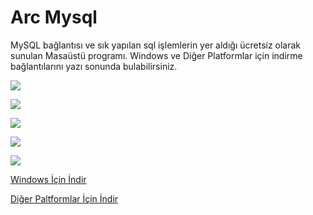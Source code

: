 # Arc Mysql
MySQL bağlantısı ve sık yapılan sql işlemlerin yer aldığı ücretsiz olarak sunulan Masaüstü programı. Windows ve Diğer Platformlar için indirme bağlantılarını yazı sonunda bulabilirsiniz.

![](https://1.bp.blogspot.com/-r3jVP4mJ5Hc/XSm4LHG5FgI/AAAAAAAAAAU/v45j4ty02koCDcVQ2E5ZT6bS6YdR1iMwQCLcBGAs/s1600/Screenshot%2B%252815%2529.png)

![](https://1.bp.blogspot.com/-_K6XljZxEU8/XSm4LM7WdiI/AAAAAAAAAAM/RrDtvNBoEgYFZMieQsQqIqYiHaHoK9VCgCLcBGAs/s1600/Screenshot%2B%252814%2529.png)

![](https://1.bp.blogspot.com/-nmNGQStvBoI/XSm4LAKul6I/AAAAAAAAAAQ/-enu66H4E5sM13kdf1wqANvEkgHLKZHEwCLcBGAs/s1600/Screenshot%2B%252816%2529.png)

![](https://1.bp.blogspot.com/-wghAfCdGauQ/XSm4MFktixI/AAAAAAAAAAg/wGU0v37IZ3wsgc87n6i9Ifd_AJ0GsTqAwCLcBGAs/s1600/Screenshot%2B%252819%2529.png)

![](https://1.bp.blogspot.com/-6WNL96hSM3o/XSm4Lz-YAmI/AAAAAAAAAAY/V6zNpdhlSb4DCYwPmruK7_2S5M2cn9A_wCLcBGAs/s1600/Screenshot%2B%252817%2529.png)


[Windows İçin İndir](https://drive.google.com/open?id=1iibngplCbblahWyRrtHWngGiYQejx0db)

[Diğer Paltformlar İçin İndir](https://drive.google.com/open?id=1sIIbwcXG_W7sCik2LfmOtzohif3_pWbb)
